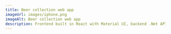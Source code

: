 ```yaml
---
title: Beer collection web app
imageUrl: images/iphone.png
imageAlt: Beer collection web app
description: Frontend built in React with Material UI, backend .Net API with CQRS pattern.
---
```

